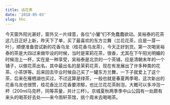 ```yaml
---
title: 话花茶
date: '2018-05-03'
slug: hhc
---
```

今天窗外阳光甚好，窗外又一片绿意，各位“小饕”们不免蠢蠢欲动。吴裕泰的花茶这几日正好上新，昨天下了单，买了最喜欢的东方兰舞（兰花花茶，应是一芽一叶），顺便准备尝试新的花香乌龙（桂花香乌龙茶），今天正好到货。第一次喝吴裕泰的茶是大四过来做毕设的时候，当时是茉莉花茶，很香，尤其在下午阳光明媚的时候泡上一杯，实在是一种享受，吴裕泰是北京的一个茶铺，应是清朝末年的一个铺子，以做花茶出名，其中最出名的是茉莉花茶，现在有发展出了许多种类的花茶、小茶饼等。后来回去毕业时候自己买了一罐东方兰舞，一下子就爱上了这个茶，后来在雁栖湖也买过，不过这算是绿茶，一般也就是春夏两季喝，这次新出的花香乌龙也很赞，桂花香比兰花香要浓郁，也比兰花花茶耐泡，大概可以多冲泡一杯（200ml马克杯，同等茶量，共计三杯）。京城夏秋两季季中山公园有一处颇有来头的喝茶好去处——来今雨轩茶馆，挑个周末去喝喝茶。
